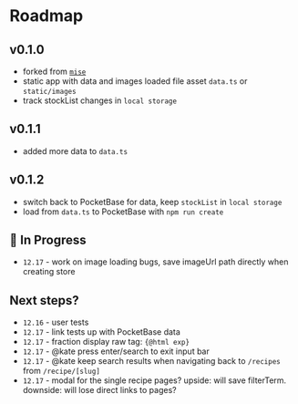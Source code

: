 # Roadmap

## v0.1.0

- forked from [`mise`](https://github.com/kylehorton33/mise)
- static app with data and images loaded file asset `data.ts` or `static/images`
- track stockList changes in `local storage`

## v0.1.1

- added more data to `data.ts`

## v0.1.2

- switch back to PocketBase for data, keep `stockList` in `local storage`
- load from `data.ts` to PocketBase with `npm run create`

## :construction: In Progress

- `12.17` - work on image loading bugs, save imageUrl path directly when creating store

## Next steps?

- `12.16` - user tests
- `12.17` - link tests up with PocketBase data
- `12.17` - fraction display raw tag: `{@html exp}`
- `12.17` - @kate press enter/search to exit input bar
- `12.17` - @kate keep search results when navigating back to `/recipes` from `/recipe/[slug]`
- `12.17` - modal for the single recipe pages? upside: will save filterTerm. downside: will lose direct links to pages?
